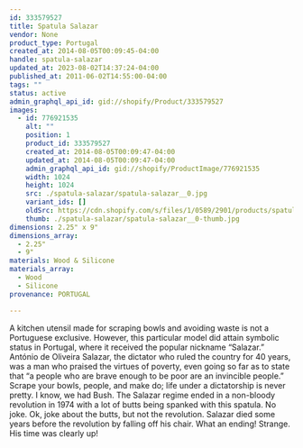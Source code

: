 ```yaml
---
id: 333579527
title: Spatula Salazar
vendor: None
product_type: Portugal
created_at: 2014-08-05T00:09:45-04:00
handle: spatula-salazar
updated_at: 2023-08-02T14:37:24-04:00
published_at: 2011-06-02T14:55:00-04:00
tags: ""
status: active
admin_graphql_api_id: gid://shopify/Product/333579527
images:
  - id: 776921535
    alt: ""
    position: 1
    product_id: 333579527
    created_at: 2014-08-05T00:09:47-04:00
    updated_at: 2014-08-05T00:09:47-04:00
    admin_graphql_api_id: gid://shopify/ProductImage/776921535
    width: 1024
    height: 1024
    src: ./spatula-salazar/spatula-salazar__0.jpg
    variant_ids: []
    oldSrc: https://cdn.shopify.com/s/files/1/0589/2901/products/spatula-salazar.jpeg?v=1407211787
    thumb: ./spatula-salazar/spatula-salazar__0-thumb.jpg
dimensions: 2.25" x 9"
dimensions_array:
  - 2.25"
  - 9"
materials: Wood & Silicone
materials_array:
  - Wood
  - Silicone
provenance: PORTUGAL

---
```


A kitchen utensil made for scraping bowls and avoiding waste is not a Portuguese exclusive. However, this particular model did attain symbolic status in Portugal, where it received the popular nickname “Salazar.” António de Oliveira Salazar, the dictator who ruled the country for 40 years, was a man who praised the virtues of poverty, even going so far as to state that “a people who are brave enough to be poor are an invincible people.” Scrape your bowls, people, and make do; life under a dictatorship is never pretty. I know, we had Bush. The Salazar regime ended in a non-bloody revolution in 1974 with a lot of butts being spanked with this spatula. No joke. Ok, joke about the butts, but not the revolution. Salazar died some years before the revolution by falling off his chair. What an ending! Strange. His time was clearly up!